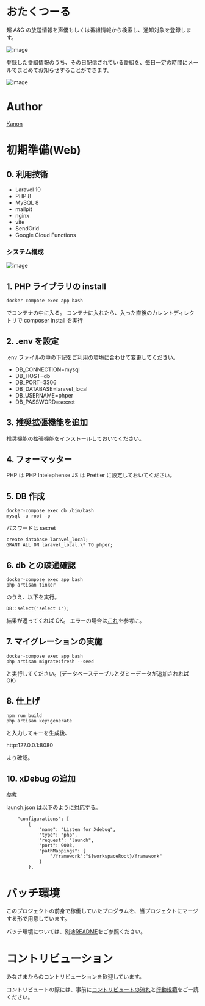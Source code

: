 # おたくつーる

超 A&G の放送情報を声優もしくは番組情報から検索し、通知対象を登録します。

![image](https://user-images.githubusercontent.com/44870505/230750519-4cf92524-fd06-4aca-a302-cd3e37162fcf.png)

登録した番組情報のうち、その日配信されている番組を、毎日一定の時間にメールでまとめてお知らせすることができます。

![image](https://user-images.githubusercontent.com/44870505/230750555-91c01aba-10a4-460a-a6d1-806a5a2a15a5.png)

# Author

[Kanon](https://www.resume.id/kanon1225)

# 初期準備(Web)

## 0. 利用技術

-   Laravel 10
-   PHP 8
-   MySQL 8
-   mailpit
-   nginx
-   vite
-   SendGrid
-   Google Cloud Functions

### システム構成

![image](https://user-images.githubusercontent.com/44870505/230751655-be56e246-6910-4a1b-8b2d-4d9d160d6028.png)


## 1. PHP ライブラリの install

```
docker compose exec app bash
```

でコンテナの中に入る。
コンテナに入れたら、入った直後のカレントディレクトリで composer install を実行

## 2. .env を設定

.env ファイルの中の下記をご利用の環境に合わせて変更してください。

-   DB_CONNECTION=mysql
-   DB_HOST=db
-   DB_PORT=3306
-   DB_DATABASE=laravel_local
-   DB_USERNAME=phper
-   DB_PASSWORD=secret

## 3. 推奨拡張機能を追加

推奨機能の拡張機能をインストールしておいてください。

## 4. フォーマッター

PHP は PHP Intelephense
JS は Prettier
に設定しておいてください。

## 5. DB 作成

```
docker-compose exec db /bin/bash
mysql -u root -p
```

パスワードは secret

```
create database laravel_local;
GRANT ALL ON laravel_local.\* TO phper;
```

## 6. db との疎通確認

```
docker-compose exec app bash
php artisan tinker
```

のうえ、以下を実行。

```
DB::select('select 1');
```

結果が返ってくれば OK。
エラーの場合は[これ](https://qiita.com/ucan-lab/items/20a5a6ad7faea7cd622f)を参考に。

## 7. マイグレーションの実施

```
docker-compose exec app bash
php artisan migrate:fresh --seed
```

と実行してください。(データベーステーブルとダミーデータが追加されれば OK)

## 8. 仕上げ

```
npm run build
php artisan key:generate
```

と入力してキーを生成後、

http:127.0.0.1:8080

より確認。

## 10. xDebug の追加

[参考](https://ichi-station.com/php-xdebug-vscode-docker/)

launch.json は以下のように対応する。

```
    "configurations": [
        {
            "name": "Listen for Xdebug",
            "type": "php",
            "request": "launch",
            "port": 9003,
            "pathMappings": {
                "/framework":"${workspaceRoot}/framework"
            }
        },
```

# バッチ環境

このプロジェクトの前身で稼働していたプログラムを、当プロジェクトにマージする形で用意しています。

バッチ環境については、別途[README](./batch/README.md)をご参照ください。

# コントリビューション

みなさまからのコントリビューションを歓迎しています。

コントリビュートの際には、事前に[コントリビュートの流れ](./CONTRIBUTING.md)と[行動規範](./CODE_OF_CONDUCT.md)をご一読ください。
